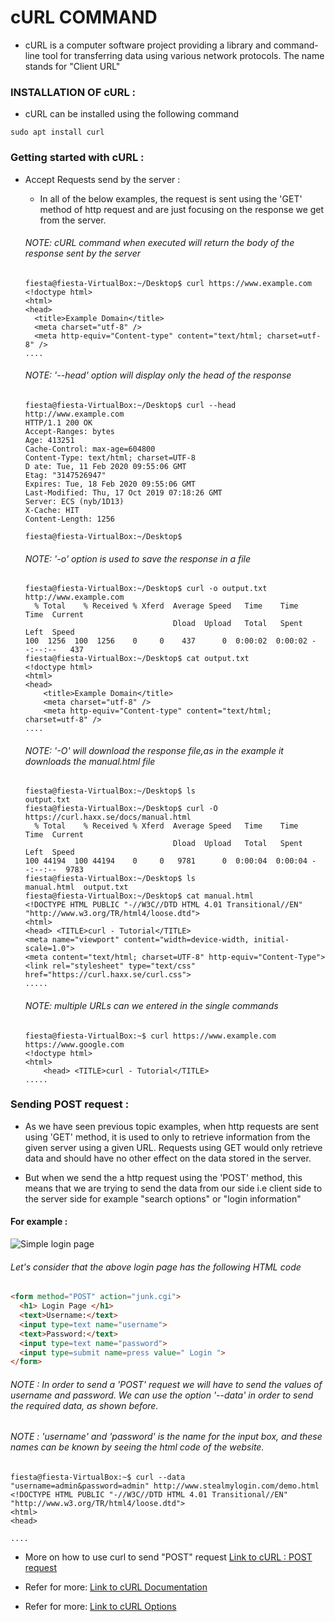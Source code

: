 # cURL COMMAND
  * cURL is a computer software project providing a library and command-line tool for transferring data using various network protocols. The name stands for "Client URL"
  
### INSTALLATION OF cURL :
  * cURL can be installed using the following command
  
  ```console
  sudo apt install curl
  ```
  
### Getting started with cURL :
  - Accept Requests send by the server : 
    - In all of the below examples, the request is sent using the 'GET' method of http request and are just focusing on the response we get from the server.
    
    ###### NOTE: cURL command when executed will return the body of the response sent by the server
    ```console
    fiesta@fiesta-VirtualBox:~/Desktop$ curl https://www.example.com
    <!doctype html>
    <html>
    <head>
      <title>Example Domain</title>
      <meta charset="utf-8" />
      <meta http-equiv="Content-type" content="text/html; charset=utf-8" />
    ....
    ```
  
    ###### NOTE: '--head' option will display only the head of the response
    ```console
    fiesta@fiesta-VirtualBox:~/Desktop$ curl --head http://www.example.com
    HTTP/1.1 200 OK
    Accept-Ranges: bytes
    Age: 413251
    Cache-Control: max-age=604800
    Content-Type: text/html; charset=UTF-8
    D ate: Tue, 11 Feb 2020 09:55:06 GMT
    Etag: "3147526947"
    Expires: Tue, 18 Feb 2020 09:55:06 GMT
    Last-Modified: Thu, 17 Oct 2019 07:18:26 GMT
    Server: ECS (nyb/1D13)
    X-Cache: HIT
    Content-Length: 1256

    fiesta@fiesta-VirtualBox:~/Desktop$
    ```
    ###### NOTE: '-o' option is used to save the response in a file
    ```console
    fiesta@fiesta-VirtualBox:~/Desktop$ curl -o output.txt http://www.example.com
      % Total    % Received % Xferd  Average Speed   Time    Time     Time  Current
                                     Dload  Upload   Total   Spent    Left  Speed
    100  1256  100  1256    0     0    437      0  0:00:02  0:00:02 --:--:--   437
    fiesta@fiesta-VirtualBox:~/Desktop$ cat output.txt
    <!doctype html>
    <html>
    <head>
        <title>Example Domain</title>
        <meta charset="utf-8" />
        <meta http-equiv="Content-type" content="text/html; charset=utf-8" />
    ....
    ```
    
    ###### NOTE: '-O' will download the response file,as in the example it downloads the manual.html file 
    ```console
    fiesta@fiesta-VirtualBox:~/Desktop$ ls
    output.txt
    fiesta@fiesta-VirtualBox:~/Desktop$ curl -O https://curl.haxx.se/docs/manual.html
      % Total    % Received % Xferd  Average Speed   Time    Time     Time  Current
                                     Dload  Upload   Total   Spent    Left  Speed
    100 44194  100 44194    0     0   9781      0  0:00:04  0:00:04 --:--:--  9783
    fiesta@fiesta-VirtualBox:~/Desktop$ ls
    manual.html  output.txt
    fiesta@fiesta-VirtualBox:~/Desktop$ cat manual.html
    <!DOCTYPE HTML PUBLIC "-//W3C//DTD HTML 4.01 Transitional//EN" "http://www.w3.org/TR/html4/loose.dtd">
    <html>
    <head> <TITLE>curl - Tutorial</TITLE>
    <meta name="viewport" content="width=device-width, initial-scale=1.0">
    <meta content="text/html; charset=UTF-8" http-equiv="Content-Type">
    <link rel="stylesheet" type="text/css" href="https://curl.haxx.se/curl.css">
    .....
    ```
    ###### NOTE: multiple URLs can we entered in the single commands
    ```console
    fiesta@fiesta-VirtualBox:~$ curl https://www.example.com https://www.google.com
    <!doctype html>
    <html>
        <head> <TITLE>curl - Tutorial</TITLE>
    ..... 
    ```
### Sending POST request :
 - As we have seen previous topic examples, when http requests are sent using 'GET' method, it is used to only to retrieve information from the given server using a given URL. Requests using GET would only retrieve data and should have no other effect on the data stored in the server.
    
  - But when we send the a http request using the 'POST' method, this means that we are trying to send the data from our side i.e client side to the server side for example "search options" or "login information"
    
  #### For example : 
  ![Simple login page](https://wsvincent.com/assets/images/django-user-authentication-tutorial/login.png)
  
  
  ###### Let's consider that the above login page has the following HTML code
  
  ```html
  <form method="POST" action="junk.cgi">
    <h1> Login Page </h1>
    <text>Username:</text>
    <input type=text name="username">
    <text>Password:</text>
    <input type=text name="password">
    <input type=submit name=press value=" Login ">
  </form>
  ```
  
  ###### NOTE : In order to send a 'POST' request we will have to send the values of username and password. We can use the option '--data' in order to send the required data, as shown before. 
  ###### NOTE : 'username' and 'password' is the name for the input box, and these names can be known by seeing the html code of the website.
  
  ```console
  fiesta@fiesta-VirtualBox:~$ curl --data "username=admin&password=admin" http://www.stealmylogin.com/demo.html
  <!DOCTYPE HTML PUBLIC "-//W3C//DTD HTML 4.01 Transitional//EN" "http://www.w3.org/TR/html4/loose.dtd">
  <html>
  <head>
  
  ....
  ```
  - More on how to use curl to send "POST" request [Link to cURL : POST request](https://curl.haxx.se/docs/httpscripting.html#POST)
  
  
  
- Refer for more: [Link to cURL Documentation](https://curl.haxx.se/docs/httpscripting.html)
- Refer for more: [Link to cURL Options](https://curl.haxx.se/docs/manual.html)

